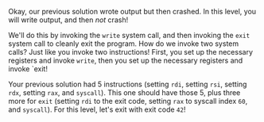 Okay, our previous solution wrote output but then crashed. In this level, you will write output, and then _not_ crash!

We'll do this by invoking the `write` system call, and then invoking the `exit` system call to cleanly exit the program. How do we invoke two system calls? Just like you invoke two instructions! First, you set up the necessary registers and invoke `write`, then you set up the necessary registers and invoke `exit!

Your previous solution had 5 instructions (setting `rdi`, setting `rsi`, setting `rdx`, setting `rax`, and `syscall`). This one should have those 5, plus three more for `exit` (setting `rdi` to the exit code, setting `rax` to syscall index `60`, and `syscall`). For this level, let's exit with exit code `42`!